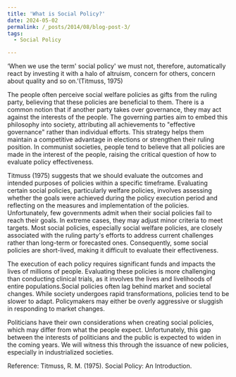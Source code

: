 ```yaml
---
title: 'What is Social Policy?'
date: 2024-05-02
permalink: /_posts/2014/08/blog-post-3/
tags:
  - Social Policy

---
```


‘When we use the term' social policy' we must not, therefore, automatically react by investing it with a halo of altruism, concern for others, concern about quality and so on.’(Titmuss, 1975)

The people often perceive social welfare policies as gifts from the ruling party, believing that these policies are beneficial to them. There is a common notion that if another party takes over governance, they may act against the interests of the people. The governing parties aim to embed this philosophy into society, attributing all achievements to "effective governance" rather than individual efforts. This strategy helps them maintain a competitive advantage in elections or strengthen their ruling position. In communist societies, people tend to believe that all policies are made in the interest of the people, raising the critical question of how to evaluate policy effectiveness.

Titmuss (1975) suggests that we should evaluate the outcomes and intended purposes of policies within a specific timeframe. Evaluating certain social policies, particularly welfare policies, involves assessing whether the goals were achieved during the policy execution period and reflecting on the measures and implementation of the policies.
Unfortunately, few governments admit when their social policies fail to reach their goals. In extreme cases, they may adjust minor criteria to meet targets. Most social policies, especially social welfare policies, are closely associated with the ruling party's efforts to address current challenges rather than long-term or forecasted ones. Consequently, some social policies are short-lived, making it difficult to evaluate their effectiveness.

The execution of each policy requires significant funds and impacts the lives of millions of people. Evaluating these policies is more challenging than conducting clinical trials, as it involves the lives and livelihoods of entire populations.Social policies often lag behind market and societal changes. While society undergoes rapid transformations, policies tend to be slower to adapt. Policymakers may either be overly aggressive or sluggish in responding to market changes.

Politicians have their own considerations when creating social policies, which may differ from what the people expect. Unfortunately, this gap between the interests of politicians and the public is expected to widen in the coming years. We will witness this through the issuance of new policies, especially in industrialized societies.

Reference:
Titmuss, R. M. (1975). Social Policy: An Introduction.




